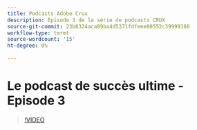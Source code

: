 ```yaml
---
title: Podcasts Adobe Crux
description: Épisode 3 de la série de podcasts CRUX
source-git-commit: 23b8324aca89ba4d5371fdfeee80552c39999160
workflow-type: tm+mt
source-wordcount: '15'
ht-degree: 0%

---
```


# Le podcast de succès ultime - Episode 3

>[!VIDEO](https://video.tv.adobe.com/v/3428675?quality=12learn=on)

